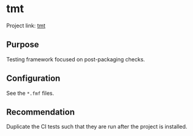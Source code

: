 # tmt

Project link: [tmt]

## Purpose

Testing framework focused on post-packaging checks.

## Configuration

See the `*.fmf` files.

## Recommendation

Duplicate the CI tests such that they are run after the project is installed.

[tmt]: inv:tmt:std:doc#index
